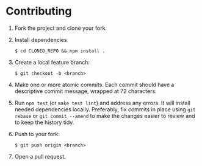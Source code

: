 # Contributing

1.  Fork the project and clone your fork.

1.  Install dependencies

        $ cd CLONED_REPO && npm install .

1.  Create a local feature branch:

        $ git checkout -b <branch>

1.  Make one or more atomic commits. Each commit should have a descriptive
    commit message, wrapped at 72 characters. 

5.  Run `npm test` (or `make test lint`) and address any errors. It will install
    needed dependencies locally.  Preferably, fix commits in place using `git
    rebase` or `git commit --amend` to make the changes easier to review and to
    keep the history tidy.

6.  Push to your fork:

        $ git push origin <branch>

7.  Open a pull request.
